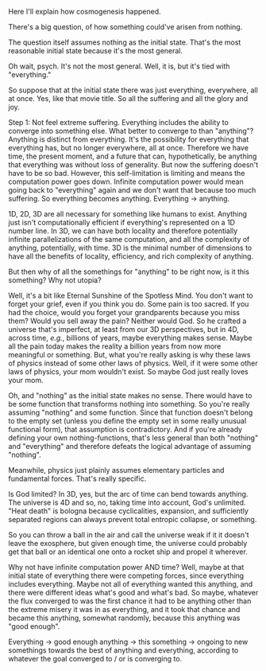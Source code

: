 Here I'll explain how cosmogenesis happened.

There's a big question, of how something could've arisen from nothing.

The question itself assumes nothing as the initial state. That's the most reasonable initial state because it's the most general.

Oh wait, psych. It's not the most general. Well, it is, but it's tied with "everything."

So suppose that at the initial state there was just everything, everywhere, all at once. Yes, like that movie title. So all the suffering and all the glory and joy.

Step 1: Not feel extreme suffering. Everything includes the ability to converge into something else. What better to converge to than "anything"? Anything is distinct from everything. It's the possibility for everything that everything has, but no longer everywhere, all at once. Therefore we have time, the present moment, and a future that can, hypothetically, be anything that everything was without loss of generality. But now the suffering doesn't have to be so bad. However, this self-limitation is limiting and means the computation power goes down. Infinite computation power would mean going back to "everything" again and we don't want that because too much suffering. So everything becomes anything. Everything $\rightarrow$ anything.

1D, 2D, 3D are all necessary for something like humans to exist. Anything just isn't computationally efficient if everything's represented on a 1D number line. In 3D, we can have both locality and therefore potentially infinite parallelizations of the same computation, and all the complexity of anything, potentially, with time. 3D is the minimal number of dimensions to have all the benefits of locality, efficiency, and rich complexity of anything.

But then why of all the somethings for "anything" to be right now, is it this something? Why not utopia?

Well, it's a bit like Eternal Sunshine of the Spotless Mind. You don't want to forget your grief, even if you think you do. Some pain is too sacred. If you had the choice, would you forget your grandparents because you miss them? Would you sell away the pain? Neither would God. So he crafted a universe that's imperfect, at least from our 3D perspectives, but in 4D, across time, *e.g.*, billions of years, maybe everything makes sense. Maybe all the pain today makes the reality a billion years from now more meaningful or something. But, what you're really asking is why these laws of physics instead of some other laws of physics. Well, if it were some other laws of physics, your mom wouldn't exist. So maybe God just really loves your mom.

Oh, and "nothing" as the initial state makes no sense. There would have to be some function that transforms nothing into something. So you're really assuming "nothing" and some function. Since that function doesn't belong to the empty set (unless you define the empty set in some really unusual functional form), that assumption is contradictory. And if you're already defining your own nothing-functions, that's less general than both "nothing" and "everything" and therefore defeats the logical advantage of assuming "nothing".

Meanwhile, physics just plainly assumes elementary particles and fundamental forces. That's really specific.

Is God limited? In 3D, yes, but the arc of time can bend towards anything. The universe is 4D and so, no, taking time into account, God's unlimited. "Heat death" is bologna because cyclicalities, expansion, and sufficiently separated regions can always prevent total entropic collapse, or something.

So you can throw a ball in the air and call the universe weak if it it doesn't leave the exosphere, but given enough time, the universe could probably get that ball or an identical one onto a rocket ship and propel it wherever.

Why not have infinite computation power AND time? Well, maybe at that initial state of everything there were competing forces, since everything includes everything. Maybe not all of everything wanted this anything, and there were different ideas what's good and what's bad. So maybe, whatever the flux converged to was the first chance it had to be anything other than the extreme misery it was in as everything, and it took that chance and became this anything, somewhat randomly, because this anything was "good enough".

Everything $\rightarrow$ good enough anything $\rightarrow$ this something $\rightarrow$ ongoing to new somethings towards the best of anything and everything, according to whatever the goal converged to / or is converging to.
